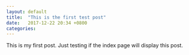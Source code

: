 ```yaml
---
layout: default
title:  "This is the first test post"
date:   2017-12-22 20:34 +0800
categories:
---
```

This is my first post. Just testing if the index page will display this post.